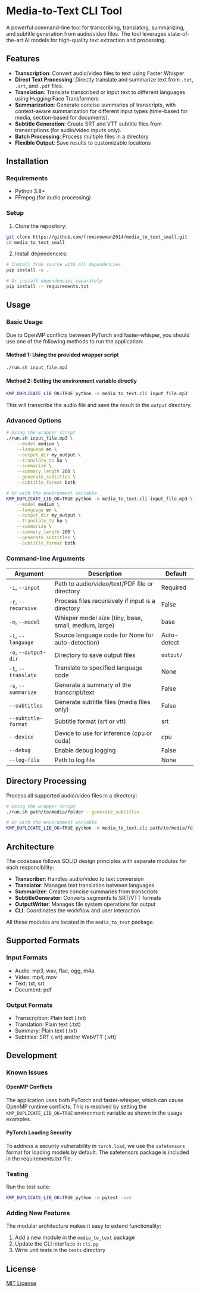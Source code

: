 # Media-to-Text CLI Tool

A powerful command-line tool for transcribing, translating, summarizing, and subtitle generation from audio/video files. The tool leverages state-of-the-art AI models for high-quality text extraction and processing.

## Features

- **Transcription**: Convert audio/video files to text using Faster Whisper
- **Direct Text Processing**: Directly translate and summarize text from `.txt`, `.srt`, and `.pdf` files.
- **Translation**: Translate transcribed or input text to different languages using Hugging Face Transformers
- **Summarization**: Generate concise summaries of transcripts, with context-aware summarization for different input types (time-based for media, section-based for documents).
- **Subtitle Generation**: Create SRT and VTT subtitle files from transcriptions (for audio/video inputs only).
- **Batch Processing**: Process multiple files in a directory
- **Flexible Output**: Save results to customizable locations

## Installation

### Requirements

- Python 3.8+
- FFmpeg (for audio processing)

### Setup

1. Clone the repository:
```bash
git clone https://github.com/fromsnowman2014/media_to_text_small.git
cd media_to_text_small
```

2. Install dependencies:
```bash
# Install from source with all dependencies
pip install -e .

# Or install dependencies separately
pip install -r requirements.txt
```

## Usage

### Basic Usage

Due to OpenMP conflicts between PyTorch and faster-whisper, you should use one of the following methods to run the application:

#### Method 1: Using the provided wrapper script

```bash
./run.sh input_file.mp3
```

#### Method 2: Setting the environment variable directly

```bash
KMP_DUPLICATE_LIB_OK=TRUE python -m media_to_text.cli input_file.mp3
```

This will transcribe the audio file and save the result to the `output` directory.

### Advanced Options

```bash
# Using the wrapper script
./run.sh input_file.mp3 \
    --model medium \
    --language en \
    --output_dir my_output \
    --translate_to ko \
    --summarize \
    --summary_length 200 \
    --generate_subtitles \
    --subtitle_format both

# Or with the environment variable
KMP_DUPLICATE_LIB_OK=TRUE python -m media_to_text.cli input_file.mp3 \
    --model medium \
    --language en \
    --output_dir my_output \
    --translate_to ko \
    --summarize \
    --summary_length 200 \
    --generate_subtitles \
    --subtitle_format both
```

### Command-line Arguments

| Argument | Description | Default |
|----------|-------------|---------|
| `-i`, `--input` | Path to audio/video/text/PDF file or directory | Required |
| `-r`, `--recursive` | Process files recursively if input is a directory | False |
| `-m`, `--model` | Whisper model size (tiny, base, small, medium, large) | base |
| `-l`, `--language` | Source language code (or None for auto-detection) | Auto-detect |
| `-o`, `--output-dir` | Directory to save output files | `output/` |
| `-t`, `--translate` | Translate to specified language code | None |
| `-s`, `--summarize` | Generate a summary of the transcript/text | False |
| `--subtitles` | Generate subtitle files (media files only) | False |
| `--subtitle-format` | Subtitle format (srt or vtt) | srt |
| `--device` | Device to use for inference (cpu or cuda) | cpu |
| `--debug` | Enable debug logging | False |
| `--log-file` | Path to log file | None |

## Directory Processing

Process all supported audio/video files in a directory:

```bash
# Using the wrapper script
./run.sh path/to/media/folder --generate_subtitles

# Or with the environment variable
KMP_DUPLICATE_LIB_OK=TRUE python -m media_to_text.cli path/to/media/folder --generate_subtitles
```

## Architecture

The codebase follows SOLID design principles with separate modules for each responsibility:

- **Transcriber**: Handles audio/video to text conversion
- **Translator**: Manages text translation between languages
- **Summarizer**: Creates concise summaries from transcripts
- **SubtitleGenerator**: Converts segments to SRT/VTT formats
- **OutputWriter**: Manages file system operations for output
- **CLI**: Coordinates the workflow and user interaction

All these modules are located in the `media_to_text` package.

## Supported Formats

### Input Formats
- Audio: mp3, wav, flac, ogg, m4a
- Video: mp4, mov
- Text: txt, srt
- Document: pdf

### Output Formats
- Transcription: Plain text (.txt)
- Translation: Plain text (.txt)
- Summary: Plain text (.txt)
- Subtitles: SRT (.srt) and/or WebVTT (.vtt)

## Development

### Known Issues

#### OpenMP Conflicts
The application uses both PyTorch and faster-whisper, which can cause OpenMP runtime conflicts. This is resolved by setting the `KMP_DUPLICATE_LIB_OK=TRUE` environment variable as shown in the usage examples.

#### PyTorch Loading Security
To address a security vulnerability in `torch.load`, we use the `safetensors` format for loading models by default. The safetensors package is included in the requirements.txt file.

### Testing

Run the test suite:

```bash
KMP_DUPLICATE_LIB_OK=TRUE python -m pytest -xvs
```

### Adding New Features

The modular architecture makes it easy to extend functionality:

1. Add a new module in the `media_to_text` package
2. Update the CLI interface in `cli.py`
3. Write unit tests in the `tests` directory

## License

[MIT License](LICENSE)
